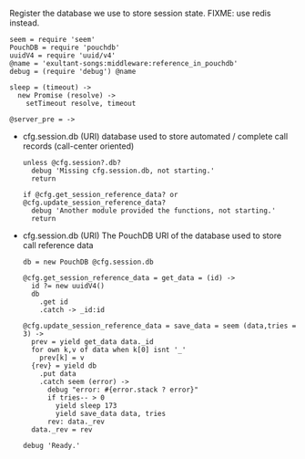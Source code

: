 Register the database we use to store session state.
FIXME: use redis instead.

    seem = require 'seem'
    PouchDB = require 'pouchdb'
    uuidV4 = require 'uuid/v4'
    @name = 'exultant-songs:middleware:reference_in_pouchdb'
    debug = (require 'debug') @name

    sleep = (timeout) ->
      new Promise (resolve) ->
        setTimeout resolve, timeout

    @server_pre = ->

* cfg.session.db (URI) database used to store automated / complete call records (call-center oriented)

      unless @cfg.session?.db?
        debug 'Missing cfg.session.db, not starting.'
        return

      if @cfg.get_session_reference_data? or @cfg.update_session_reference_data?
        debug 'Another module provided the functions, not starting.'
        return

* cfg.session.db (URI) The PouchDB URI of the database used to store call reference data

      db = new PouchDB @cfg.session.db

      @cfg.get_session_reference_data = get_data = (id) ->
        id ?= new uuidV4()
        db
          .get id
          .catch -> _id:id

      @cfg.update_session_reference_data = save_data = seem (data,tries = 3) ->
        prev = yield get_data data._id
        for own k,v of data when k[0] isnt '_'
          prev[k] = v
        {rev} = yield db
          .put data
          .catch seem (error) ->
            debug "error: #{error.stack ? error}"
            if tries-- > 0
              yield sleep 173
              yield save_data data, tries
            rev: data._rev
        data._rev = rev

      debug 'Ready.'
